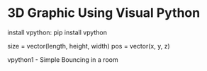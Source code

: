 # 3D Graphic Using Visual Python


install vpython: 
pip install vpython

size = vector(length, height, width)
pos = vector(x, y, z)

vpython1 - Simple Bouncing in a room
